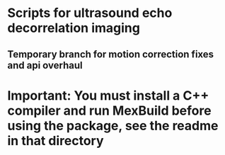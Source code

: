 # Scripts for ultrasound echo decorrelation imaging
## Temporary branch for motion correction fixes and api overhaul
# Important: You must install a C++ compiler and run MexBuild before using the package, see the readme in that directory
